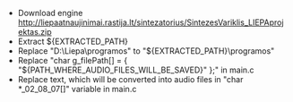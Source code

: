 - Download engine http://liepaatnaujinimai.rastija.lt/sintezatorius/SintezesVariklis_LIEPAprojektas.zip
- Extract ${EXTRACTED_PATH}
- Replace "D:\Liepa\programos\" to "${EXTRACTED_PATH}\programos"
- Replace "char g_filePath[] = { "${PATH_WHERE_AUDIO_FILES_WILL_BE_SAVED}" };" in main.c
- Replace text, which will be converted into audio files in "char *_02_08_07[]" variable in main.c

